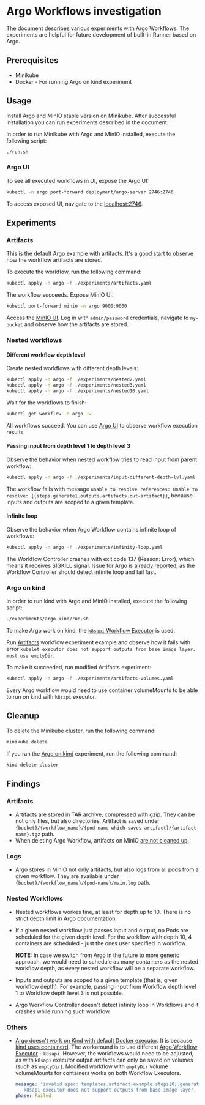 # Argo Workflows investigation

The document describes various experiments with Argo Workflows. The experiments are helpful for future development of built-in Runner based on Argo.

## Prerequisites

- Minikube
- Docker - For running Argo on kind experiment

## Usage

Install Argo and MinIO stable version on Minikube. After successful installation you can run experiments described in the document.

In order to run Minikube with Argo and MinIO installed, execute the following script:

```bash
./run.sh
```

### Argo UI

To see all executed workflows in UI, expose the Argo UI:

```bash
kubectl -n argo port-forward deployment/argo-server 2746:2746
```

To access exposed UI, navigate to the [localhost:2746](http://localhost:2746).

## Experiments

### Artifacts

This is the default Argo example with artifacts. It's a good start to observe how the workflow artifacts are stored.

To execute the workflow, run the following command:

```bash
kubectl apply -n argo -f ./experiments/artifacts.yaml 
```

The workflow succeeds. Expose MinIO UI:

```bash
kubectl port-forward minio -n argo 9000:9000
```

Access the [MinIO UI](http://localhost:9000). Log in with `admin/password` credentials, navigate to `my-bucket` and observe how the artifacts are stored.

### Nested workflows

#### Different workflow depth level

Create nested workflows with different depth levels:

```bash
kubectl apply -n argo -f ./experiments/nested2.yaml
kubectl apply -n argo -f ./experiments/nested3.yaml
kubectl apply -n argo -f ./experiments/nested10.yaml
```

Wait for the workflows to finish:
```bash
kubectl get workflow -n argo -w
```

All workflows succeed. You can use [Argo UI](#argo-ui) to observe workflow execution results.

#### Passing input from depth level 1 to depth level 3 

Observe the behavior when nested workflow tries to read input from parent workflow:

```bash
kubectl apply -n argo -f ./experiments/input-different-depth-lvl.yaml
```

The workflow fails with message `unable to resolve references: Unable to resolve: {{steps.generate1.outputs.artifacts.out-artifact}}`, because inputs and outputs are scoped to a given template.

#### Infinite loop

Observe the behavior when Argo Workflow contains infinite loop of workflows:

```bash
kubectl apply -n argo -f ./experiments/infinity-loop.yaml 
```

The Workflow Controller crashes with exit code 137 (Reason: Error), which means it receives SIGKILL signal. Issue for Argo is [already reported](https://github.com/argoproj/argo/issues/4180), as the Workflow Controller should detect infinite loop and fail fast.

### Argo on kind

In order to run kind with Argo and MinIO installed, execute the following script:

```bash
./experiments/argo-kind/run.sh
```

To make Argo work on kind, the [`k8sapi` Workflow Executor](https://argoproj.github.io/argo/workflow-executors) is used. 

Run [Artifacts](#artifacts) workflow experiment example and observe how it fails with error `kubelet executor does not support outputs from base image layer. must use emptyDir`.

To make it succeeded, run modified Artifacts experiment:

```bash
kubectl apply -n argo -f ./experiments/artifacts-volumes.yaml 
```

Every Argo workflow would need to use container volumeMounts to be able to run on kind with `k8sapi` executor.

## Cleanup

To delete the Minikube cluster, run the following command:
```bash
minikube delete
```

If you ran the [Argo on kind](#argo-on-kind) experiment, run the following command:
```bash
kind delete cluster
```

## Findings

### Artifacts

- Artifacts are stored in TAR archive, compressed with gzip. They can be not only files, but also directories. Artifact is saved under `{bucket}/{workflow_name}/{pod-name-which-saves-artifact}/{artifact-name}.tgz` path.
- When deleting Argo Workflow, artifacts on MinIO [are not cleaned up](https://github.com/argoproj/argo/issues/3390).

### Logs

- Argo stores in MinIO not only artifacts, but also logs from all pods from a given workflow. They are available under `{bucket}/{workflow_name}/{pod-name}/main.log` path.

### Nested Workflows

- Nested workflows workes fine, at least for depth up to 10. There is no strict depth limit in Argo documentation.
- If a given nested workflow just passes input and output, no Pods are scheduled for the given depth level. For the workflow with depth 10, 4 containers are scheduled - just the ones user specified in workflow.
    
  **NOTE:** In case we switch from Argo in the future to more generic approach, we would need to schedule as many containers as the nested workflow depth, as every nested workflow will be a separate workflow.

- Inputs and outputs are scoped to a given template (that is, given workflow depth). For example, passing input from Workflow depth level 1 to Workflow depth level 3 is not possible.
- Argo Workflow Controller doesn't detect infinity loop in Workflows and it crashes while running such workflow.

### Others

- [Argo doesn't work on Kind with default Docker executor](https://github.com/argoproj/argo/issues/2376). It is because [kind uses containerd](https://github.com/kubernetes-sigs/kind/issues/508#issuecomment-490745016). The workaround is to use different [Argo Workflow Executor](https://argoproj.github.io/argo/workflow-executors) - `k8sapi`. However, the workflows would need to be adjusted, as with `k8sapi` executor output artifacts can only be saved on volumes (such as `emptyDir`). Modified workflow with `emptyDir` volume volumeMounts for containers works on both Workflow Executors.

  ```yaml
  message: 'invalid spec: templates.artifact-example.steps[0].generate-artifact templates.whalesay.outputs.artifacts.hello-art:
     k8sapi executor does not support outputs from base image layer. must use emptyDir'
  phase: Failed
   ```